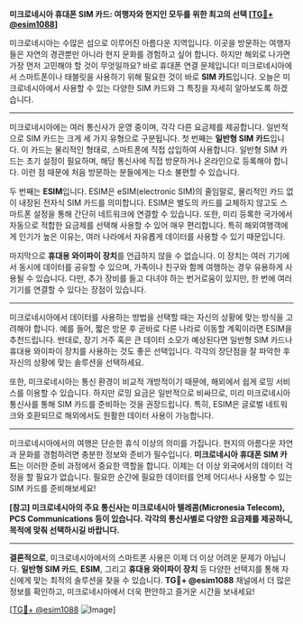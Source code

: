 **미크로네시아 휴대폰 SIM 카드: 여행자와 현지인 모두를 위한 최고의 선택 [[TG💪+ @esim1088](https://t.me/s/esim1088)]**

미크로네시아는 수많은 섬으로 이루어진 아름다운 지역입니다. 이곳을 방문하는 여행자들은 자연의 경관뿐만 아니라 현지 문화를 경험하고 싶어 합니다. 하지만 해외로 나가면 가장 먼저 고민해야 할 것이 무엇일까요? 바로 휴대폰 연결 문제입니다! 미크로네시아에서 스마트폰이나 태블릿을 사용하기 위해 필요한 것이 바로 **SIM 카드**입니다. 오늘은 미크로네시아에서 사용할 수 있는 다양한 SIM 카드와 그 특징을 자세히 알아보도록 하겠습니다.

---

미크로네시아에는 여러 통신사가 운영 중이며, 각각 다른 요금제를 제공합니다. 일반적으로 SIM 카드는 크게 세 가지 유형으로 구분됩니다. 첫 번째는 **일반형 SIM 카드**입니다. 이 카드는 물리적인 형태로, 스마트폰에 직접 삽입하여 사용합니다. 일반형 SIM 카드는 초기 설정이 필요하며, 해당 통신사에 직접 방문하거나 온라인으로 등록해야 합니다. 이런 점 때문에 처음 방문하는 분들에게는 다소 불편할 수 있습니다.

두 번째는 **ESIM**입니다. ESIM은 eSIM(electronic SIM)의 줄임말로, 물리적인 카드 없이 내장된 전자식 SIM 카드를 의미합니다. ESIM은 별도의 카드를 교체하지 않고도 스마트폰 설정을 통해 간단히 네트워크에 연결할 수 있습니다. 또한, 미리 등록한 국가에서 자동으로 적합한 요금제를 선택해 사용할 수 있어 매우 편리합니다. 특히 해외여행객에게 인기가 높은 이유는, 여러 나라에서 자유롭게 데이터를 사용할 수 있기 때문입니다.

마지막으로 **휴대용 와이파이 장치**를 언급하지 않을 수 없습니다. 이 장치는 여러 기기에서 동시에 데이터를 공유할 수 있으며, 가족이나 친구와 함께 여행하는 경우 유용하게 사용될 수 있습니다. 다만, 추가 장비를 들고 다녀야 하는 번거로움이 있지만, 한 번에 여러 기기를 연결할 수 있다는 장점이 있습니다.

---

미크로네시아에서 데이터를 사용하는 방법을 선택할 때는 자신의 상황에 맞는 방식을 고려해야 합니다. 예를 들어, 짧은 방문 후 곧바로 다른 나라로 이동할 계획이라면 ESIM을 추천드립니다. 반대로, 장기 거주 혹은 큰 데이터 소모가 예상된다면 일반형 SIM 카드나 휴대용 와이파이 장치를 사용하는 것도 좋은 선택입니다. 각각의 장단점을 잘 파악한 후 자신의 상황에 맞는 솔루션을 선택하세요.

또한, 미크로네시아는 통신 환경이 비교적 개방적이기 때문에, 해외에서 쉽게 로밍 서비스를 이용할 수 있습니다. 하지만 로밍 요금은 일반적으로 비싸므로, 미리 미크로네시아 통신사를 통해 SIM 카드를 준비하는 것을 권장드립니다. 특히, ESIM은 글로벌 네트워크와 호환되므로 해외에서도 원활한 데이터 사용이 가능합니다.

---

미크로네시아에서의 여행은 단순한 휴식 이상의 의미를 가집니다. 현지의 아름다운 자연과 문화를 경험하려면 충분한 정보와 준비가 필수입니다. **미크로네시아 휴대폰 SIM 카드**는 이러한 준비 과정에서 중요한 역할을 합니다. 이제는 더 이상 외국에서의 데이터 걱정을 할 필요가 없습니다. 필요한 순간에 필요한 데이터를 언제 어디서나 사용할 수 있는 SIM 카드를 준비해보세요!

**[참고] 미크로네시아의 주요 통신사는 **미크로네시아 텔레콤(Micronesia Telecom)**, **PCS Communications** 등이 있습니다. 각각의 통신사별로 다양한 요금제를 제공하니, 목적에 맞춰 선택하시길 바랍니다.**

---

**결론적으로**, 미크로네시아에서의 스마트폰 사용은 이제 더 이상 어려운 문제가 아닙니다. **일반형 SIM 카드**, **ESIM**, 그리고 **휴대용 와이파이 장치** 등 다양한 선택지를 통해 자신에게 맞는 최적의 솔루션을 찾을 수 있습니다. **TG💪+ @esim1088** 채널에서 더 많은 정보를 확인하고, 미크로네시아에서 더욱 편안하고 즐거운 시간을 보내세요!

[[TG💪+ @esim1088](https://t.me/s/esim1088) ![Image](https://i.postimg.cc/Y0z9fWf4/image.png)]